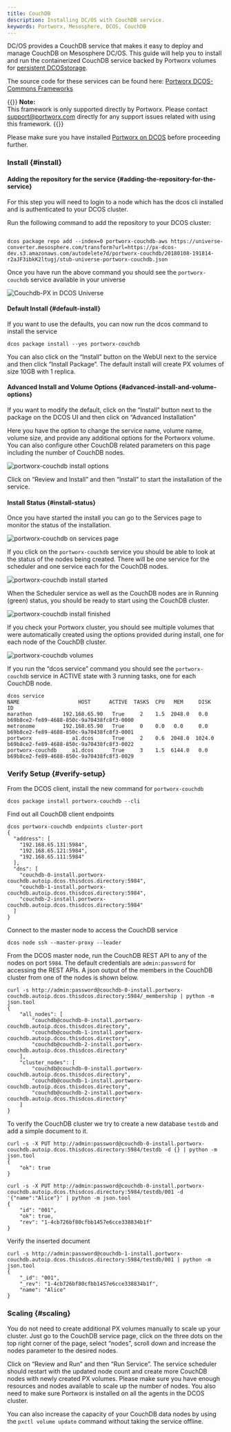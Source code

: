 ```yaml
---
title: CouchDB
description: Installing DC/OS with CouchDB service.
keywords: Portworx, Mesosphere, DCOS, CouchDB
---
```


DC/OS provides a CouchDB service that makes it easy to deploy and manage CouchDB on Mesosphere DC/OS. This guide will help you to install and run the containerized CouchDB service backed by Portworx volumes for [persistent DCOSstorage](https://portworx.com/use-case/persistent-storage-dcos/).

The source code for these services can be found here: [Portworx DCOS-Commons Frameworks](https://github.com/portworx/dcos-commons)

{{<info>}}
**Note:**  
This framework is only supported directly by Portworx. Please contact support@portworx.com directly for any support issues related with using this framework.
{{</info>}}

Please make sure you have installed [Portworx on DCOS](/install-with-other/dcos) before proceeding further.

### Install {#install}

#### Adding the repository for the service {#adding-the-repository-for-the-service}

For this step you will need to login to a node which has the dcos cli installed and is authenticated to your DCOS cluster.

Run the following command to add the repository to your DCOS cluster:

```text

dcos package repo add --index=0 portworx-couchdb-aws https://universe-converter.mesosphere.com/transform?url=https://px-dcos-dev.s3.amazonaws.com/autodelete7d/portworx-couchdb/20180108-191814-r2aJF3ibkK2ltugj/stub-universe-portworx-couchdb.json
```

Once you have run the above command you should see the `portworx-couchdb` service available in your universe

![Couchdb-PX in DCOS Universe](/img/dcos-portworx-couchdb-universe.png)

#### Default Install {#default-install}

If you want to use the defaults, you can now run the dcos command to install the service

```text
dcos package install --yes portworx-couchdb
```

You can also click on the “Install” button on the WebUI next to the service and then click “Install Package”. The default install will create PX volumes of size 10GB with 1 replica.

#### Advanced Install and Volume Options {#advanced-install-and-volume-options}

If you want to modify the default, click on the “Install” button next to the package on the DCOS UI and then click on “Advanced Installation”

Here you have the option to change the service name, volume name, volume size, and provide any additional options for the Portworx volume. You can also configure other CouchDB related parameters on this page including the number of CouchDB nodes.

![portworx-couchdb install options](/img/dcos-portworx-couchdb-install-options.png)

Click on “Review and Install” and then “Install” to start the installation of the service.

#### Install Status {#install-status}

Once you have started the install you can go to the Services page to monitor the status of the installation.

![portworx-couchdb on services page](/img/dcos-portworx-couchdb-service.png)

If you click on the `portworx-couchdb` service you should be able to look at the status of the nodes being created. There will be one service for the scheduler and one service each for the CouchDB nodes.

![portworx-couchdb install started](/img/dcos-portworx-couchdb-started-install.png)

When the Scheduler service as well as the CouchDB nodes are in Running \(green\) status, you should be ready to start using the CouchDB cluster.

![portworx-couchdb install finished](/img/dcos-portworx-couchdb-finished-install.png)

If you check your Portworx cluster, you should see multiple volumes that were automatically created using the options provided during install, one for each node of the CouchDB cluster.

![portworx-couchdb volumes](/img/dcos-portworx-couchdb-volume-list.png)

If you run the “dcos service” command you should see the `portworx-couchdb` service in ACTIVE state with 3 running tasks, one for each CouchDB node.

```text
dcos service
NAME                   HOST      ACTIVE  TASKS  CPU   MEM     DISK   ID
marathon          192.168.65.90   True     2    1.5  2048.0   0.0    b69b8ce2-fe89-4688-850c-9a70438fc8f3-0000
metronome         192.168.65.90   True     0    0.0   0.0     0.0    b69b8ce2-fe89-4688-850c-9a70438fc8f3-0001
portworx             a1.dcos      True     2    0.6  2048.0  1024.0  b69b8ce2-fe89-4688-850c-9a70438fc8f3-0022
portworx-couchdb     a1.dcos      True     3    1.5  6144.0   0.0    b69b8ce2-fe89-4688-850c-9a70438fc8f3-0029
```

### Verify Setup {#verify-setup}

From the DCOS client, install the new command for `portworx-couchdb`

```text
dcos package install portworx-couchdb --cli
```

Find out all CouchDB client endpoints

```text
dcos portworx-couchdb endpoints cluster-port
{
  "address": [
    "192.168.65.131:5984",
    "192.168.65.121:5984",
    "192.168.65.111:5984"
  ],
  "dns": [
    "couchdb-0-install.portworx-couchdb.autoip.dcos.thisdcos.directory:5984",
    "couchdb-1-install.portworx-couchdb.autoip.dcos.thisdcos.directory:5984",
    "couchdb-2-install.portworx-couchdb.autoip.dcos.thisdcos.directory:5984"
  ]
}
```

Connect to the master node to access the CouchDB service

```text
dcos node ssh --master-proxy --leader
```

From the DCOS master node, run the CouchDB REST API to any of the nodes on port `5984`. The default credentials are `admin:password` for accessing the REST APIs. A json output of the members in the CouchDB cluster from one of the nodes is shown below.

```text
curl -s http://admin:password@couchdb-0-install.portworx-couchdb.autoip.dcos.thisdcos.directory:5984/_membership | python -m json.tool
{
    "all_nodes": [
        "couchdb@couchdb-0-install.portworx-couchdb.autoip.dcos.thisdcos.directory",
        "couchdb@couchdb-1-install.portworx-couchdb.autoip.dcos.thisdcos.directory",
        "couchdb@couchdb-2-install.portworx-couchdb.autoip.dcos.thisdcos.directory"
    ],
    "cluster_nodes": [
        "couchdb@couchdb-0-install.portworx-couchdb.autoip.dcos.thisdcos.directory",
        "couchdb@couchdb-1-install.portworx-couchdb.autoip.dcos.thisdcos.directory",
        "couchdb@couchdb-2-install.portworx-couchdb.autoip.dcos.thisdcos.directory"
    ]
}
```

To verify the CouchDB cluster we try to create a new database `testdb` and add a simple document to it.

```text
curl -s -X PUT http://admin:password@couchdb-0-install.portworx-couchdb.autoip.dcos.thisdcos.directory:5984/testdb -d {} | python -m json.tool
{
    "ok": true
}

curl -s -X PUT http://admin:password@couchdb-0-install.portworx-couchdb.autoip.dcos.thisdcos.directory:5984/testdb/001 -d '{"name":"Alice"}' | python -m json.tool
{
    "id": "001",
    "ok": true,
    "rev": "1-4cb726bf80cfbb1457e6cce338834b1f"
}
```

Verify the inserted document

```text
curl -s http://admin:password@couchdb-1-install.portworx-couchdb.autoip.dcos.thisdcos.directory:5984/testdb/001 | python -m json.tool
{
    "_id": "001",
    "_rev": "1-4cb726bf80cfbb1457e6cce338834b1f",
    "name": "Alice"
}
```

### Scaling {#scaling}

You do not need to create additional PX volumes manually to scale up your cluster. Just go to the CouchDB service page, click on the three dots on the top right corner of the page, select “nodes”, scroll down and increase the nodes parameter to the desired nodes.

Click on “Review and Run” and then “Run Service”. The service scheduler should restart with the updated node count and create more CouchDB nodes with newly created PX volumes. Please make sure you have enough resources and nodes available to scale up the number of nodes. You also need to make sure Portworx is installed on all the agents in the DCOS cluster.

You can also increase the capacity of your CouchDB data nodes by using the `pxctl volume update` command without taking the service offline.
